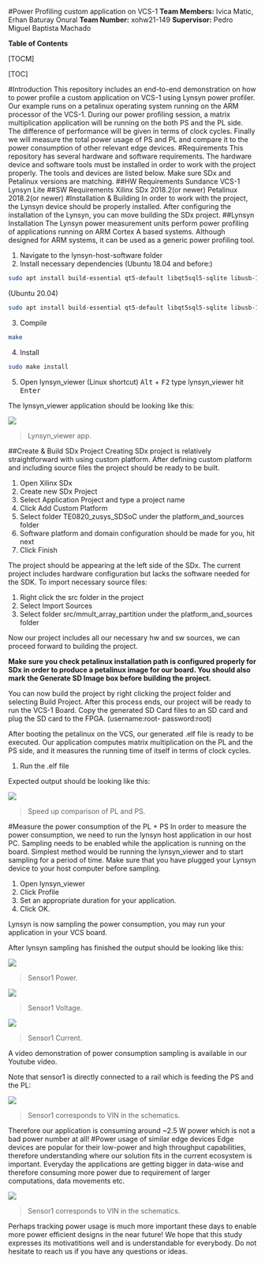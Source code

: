 #Power Profiling custom application on VCS-1 
**Team Members:** Ivica Matic, Erhan Baturay Onural
**Team Number:** xohw21-149
**Supervisor:** Pedro Miguel Baptista Machado

**Table of Contents**

[TOCM]

[TOC]

#Introduction
This repository includes an end-to-end demonstration on how to power profile a custom application on VCS-1 using Lynsyn power profiler. Our example runs on a petalinux operating system running on the ARM processor of the VCS-1. During our power profiling session,  a matrix multiplication application will be running on the both PS and the PL side. The difference of performance  will be given in terms of clock cycles. Finally we will measure the total power usage of PS and PL and compare it to the power consumption of other relevant edge devices.
#Requirements
This repository has several hardware and software requirements. The hardware device and software tools must be installed in order to work with the project properly. The tools and devices are listed below. Make sure SDx and Petalinux versions are matching.
##HW Requirements
Sundance VCS-1
Lynsyn Lite
##SW Requirements
Xilinx SDx 2018.2(or newer)
Petalinux 2018.2(or newer)
#Installation & Building
In order to work with the project, the Lynsyn device should be properly installed. After configuring the installation of the Lynsyn, you can move building the SDx project.
##Lynsyn Installation
The Lynsyn power measurement units perform power profiling of applications running on ARM Cortex A based systems. Although designed for ARM systems, it can be used as a generic power profiling tool.

1. Navigate to the lynsyn-host-software folder
2. Install necessary dependencies
(Ubuntu 18.04 and before:)
```bash
sudo apt install build-essential qt5-default libqt5sql5-sqlite libusb-1.0 git
```
(Ubuntu 20.04)
```bash
sudo apt install build-essential qt5-default libqt5sql5-sqlite libusb-1.0-0-dev git
```
3. Compile
```bash
make
```
4. Install
```bash
sudo make install
```
5. Open lynsyn_viewer (Linux shortcut)
<kbd>Alt</kbd> + <kbd>F2</kbd>
type lynsyn_viewer
 hit  <kbd>Enter</kbd>
 
 The lynsyn_viewer application should be looking like this:

![](https://github.com/BaturayOnural/XOHWC-SundanceVCS1-Power-Profiling/tree/main/pictures_visuals/lynsyn_viewer.png)

> Lynsyn_viewer app.

##Create & Build SDx Project
Creating SDx project is  relatively straightforward with using custom platform. After defining custom platform and including source files the project should be ready to be built.

1. Open Xilinx SDx
2. Create new SDx Project
3. Select Application Project and type a project name
4. Click Add Custom Platform
5. Select folder TE0820_zusys_SDSoC under the platform_and_sources folder
6. Software platform and domain configuration should be made for you, hit next
7. Click Finish

The project should be appearing at the left side of the SDx. The current project includes hardware configuration but lacks the software needed for the SDK. To import necessary source files: 

1. Right click the src folder in the project
2. Select Import Sources
3. Select folder src/mmult_array_partition under the platform_and_sources folder

Now our project includes all our necessary hw and sw sources, we can proceed forward to building the project.

**Make sure you check petalinux installation path is configured properly for SDx in order to produce a petalinux image for our board. You should also mark the Generate SD Image box before building the project.**

You can now build the project by right clicking the project folder and selecting Build Project. After this process ends, our project will be ready to run the VCS-1 Board. Copy the generated SD Card files to an SD card and plug the SD card to the FPGA. (username:root- password:root)

After booting the petalinux on the VCS, our generated .elf file is ready to be executed. Our application computes matrix multiplication on the PL and the PS side, and it measures the running time of itself in terms of clock cycles. 

1. Run the .elf file

Expected output should be looking like this:

![](https://github.com/BaturayOnural/XOHWC-SundanceVCS1-Power-Profiling/tree/main/pictures_visuals/speed_up_mmult.png)

>Speed up comparison of PL and PS.

#Measure the power consumption of the PL + PS
In order to measure the power consumption, we need to run the lynsyn host application in our host PC. Sampling needs to be enabled while the application is running on the board. Simplest method would be running the lynsyn_viewer and to start sampling for a period of time. Make sure that you have plugged your Lynsyn device to your host computer before sampling.

1. Open lynsyn_viewer
2. Click Profile
3. Set an appropriate duration for your application.
4. Click OK.

Lynsyn is now sampling the power consumption, you may run your application in your VCS board.

After lynsyn sampling has finished the output should be looking like this:

![](https://github.com/BaturayOnural/XOHWC-SundanceVCS1-Power-Profiling/tree/main/pictures_visuals/lynsyn_sensor1_power.png)

>Sensor1 Power.

![](https://github.com/BaturayOnural/XOHWC-SundanceVCS1-Power-Profiling/tree/main/pictures_visuals/lynsyn_sensor1_voltage.png)

>Sensor1 Voltage.

![](https://github.com/BaturayOnural/XOHWC-SundanceVCS1-Power-Profiling/tree/main/pictures_visuals/lynsyn_sensor1_current.png)

>Sensor1 Current.

A video demonstration of power consumption sampling is available in our Youtube video.

Note that sensor1 is directly connected to a rail which is feeding the PS and the PL:

![](https://github.com/BaturayOnural/XOHWC-SundanceVCS1-Power-Profiling/tree/main/pictures_visuals/power_dist.png)

>Sensor1 corresponds to VIN in the schematics.

Therefore our application is consuming around ~2.5 W power which is not a bad power number at all!
#Power usage of similar edge devices
Edge devices are popular for their low-power and high throughput capabilities, therefore understanding where our solution fits in the current ecosystem is important. Everyday the applications are getting bigger in data-wise and therefore consuming more power due to requirement of larger computations, data movements etc. 


![](https://github.com/BaturayOnural/XOHWC-SundanceVCS1-Power-Profiling/tree/main/pictures_visuals/power-usage-environment.png)

>Sensor1 corresponds to VIN in the schematics.

Perhaps tracking power usage is much more important these days to enable more power efficient designs in the near future! We hope that this study expresses its motivatitions well and is understandable for everybody. Do not hesitate to reach us if you have any questions or ideas.

















